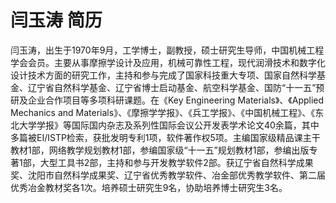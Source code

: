 # 闫玉涛 简历
闫玉涛，出生于1970年9月，工学博士，副教授，硕士研究生导师，中国机械工程学会会员。主要从事摩擦学设计及应用，机械可靠性工程，现代润滑技术和数字化设计技术方面的研究工作，主持和参与完成了国家科技重大专项、国家自然科学基金、辽宁省自然科学基金、辽宁省博士启动基金、航空科学基金、国防“十一五”预研及企业合作项目等多项科研课题。在《Key Engineering Materials》、《Applied Mechanics and Materials》、《摩擦学学报》、《兵工学报》、《中国机械工程》、《东北大学学报》等国际国内杂志及系列性国际会议公开发表学术论文40余篇，其中多篇被EI/ISTP检索，获批发明专利1项，软件著作权5项。主编国家级精品课主干教材1部，网络教学规划教材1部，参编国家级“十一五”规划教材1部，参编出版专著1部，大型工具书2部，主持和参与开发教学软件2部。获辽宁省自然科学成果奖、沈阳市自然科学成果奖、辽宁省优秀教学软件、冶金部优秀教学软件、第二届优秀冶金教材奖各1次。培养硕士研究生9名，协助培养博士研究生3名。
